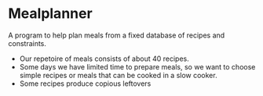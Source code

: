 # Mealplanner

A program to help plan meals from a fixed database of recipes and constraints.

- Our repetoire of meals consists of about 40 recipes.  
- Some days we have limited time to prepare meals, so we want to choose simple recipes or meals that can be cooked in a slow cooker.  
- Some recipes produce copious leftovers
